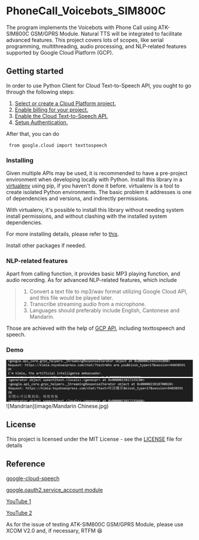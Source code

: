 # PhoneCall_Voicebots_SIM800C

The program implements the Voicebots with Phone Call using ATK-SIM800C GSM/GPRS Module. Natural TTS will be integrated to facilitate advanced features. This project covers lots of scopes, like serial programming, multithreading, audio processing, and NLP-related features supported by Google Cloud Platform (GCP).

## Getting started
In order to use Python Client for Cloud Text-to-Speech API, you ought to go through the following steps:

1. [Select or create a Cloud Platform project.](https://console.cloud.google.com/project)
2. [Enable billing for your project.](https://cloud.google.com/billing/docs/how-to/)
3. [Enable the Cloud Text-to-Speech API.](https://cloud.google.com/texttospeech)
4. [Setup Authentication.](https://googleapis.dev/python/google-api-core/latest/auth.html)

After that, you can do

<pre><code> from google.cloud import texttospeech
</code></pre>

### Installing

Given multiple APIs may be used, it is recommended to have a pre-project environment when developing locally with Python. Install this library in a [virtualenv](https://virtualenv.pypa.io/en/latest/) using pip, if you haven't done it before. virtualenv is a tool to create isolated Python environments. The basic problem it addresses is one of dependencies and versions, and indirectly permissions.

With virtualenv, it's possible to install this library without needing system install permissions, and without clashing with the installed system dependencies.

For more installing details, please refer to [this](https://github.com/googleapis/python-texttospeech).

Install other packages if needed. 

### NLP-related features

Apart from calling function, it provides basic MP3 playing function, and audio recording. As for advanced NLP-related features, which include

>1. Convert a text file to mp3/wav format utilizing Google Cloud API, and this file would be played later. 
>2. Transcribe streaming audio from a microphone. 
>3. Languages should preferably include English, Cantonese and Mandarin. 

Those are achieved with the help of [GCP API](https://cloud.google.com), including texttospeech and speech.  

### Demo
![English](image/English.jpg)
![Cantonese](image/Cantonese2.jpg)
![Mandrian](image/Mandarin Chinese.jpg)
## License

This project is licensed under the MIT License - see the [LICENSE](LICENSE) file for details

## Reference
[google-cloud-speech](https://pypi.org/project/google-cloud-speech/)

[google.oauth2.service_account module](https://google-auth.readthedocs.io/en/master/reference/google.oauth2.service_account.html)

[YouTube 1](https://www.youtube.com/watch?v=ZXnPMzmrmIY)

[YouTube 2](https://www.youtube.com/watch?v=lKra6E_tp5U&list=PL3JVwFmb_BnQlc47zGPQFzrKeyXiolAoS)

As for the issue of testing ATK-SIM800C GSM/GPRS Module, please use XCOM V2.0 and, if necessary, RTFM :satisfied:

